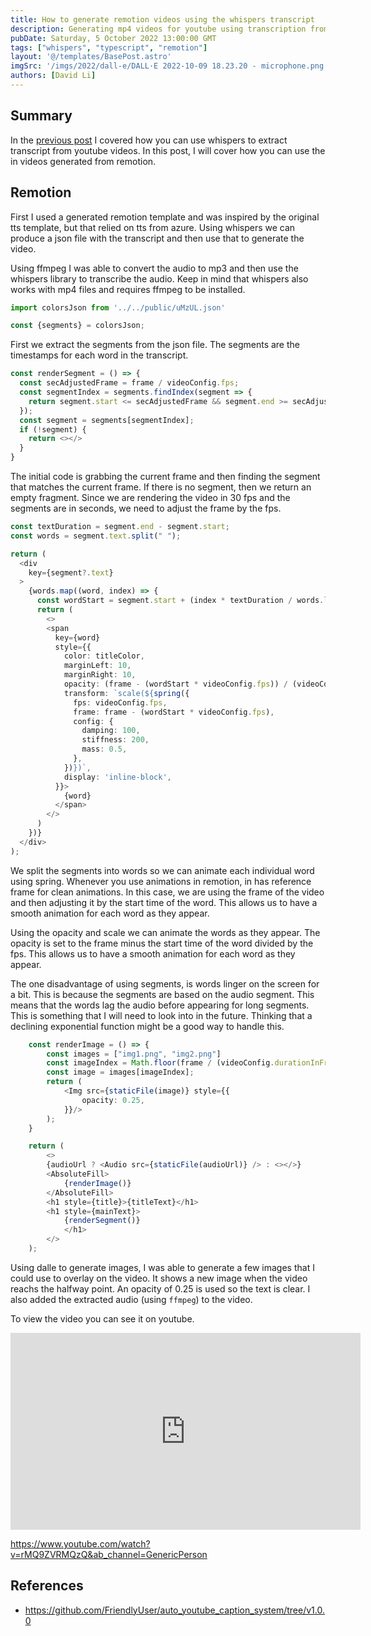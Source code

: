 ```yaml
---
title: How to generate remotion videos using the whispers transcript
description: Generating mp4 videos for youtube using transcription from whispers
pubDate: Saturday, 5 October 2022 13:00:00 GMT
tags: ["whispers", "typescript", "remotion"]
layout: '@/templates/BasePost.astro'
imgSrc: '/imgs/2022/dall-e/DALL·E 2022-10-09 18.23.20 - microphone.png'
authors: [David Li]
---
```



## Summary

In the [previous post](https://friendlyuser.github.io/posts/tech/using_whispers_to_transcribe_youtube_videos/) I covered how you can use whispers to extract transcript from youtube videos. In this post, I will cover how you can use the in videos generated from remotion.

## Remotion

First I used a generated remotion template and was inspired by the original tts template, but that relied on tts from azure. Using whispers we can produce a json file with the transcript and then use that to generate the video.

Using ffmpeg I was able to convert the audio to mp3 and then use the whispers library to transcribe the audio. Keep in mind that whispers also works with mp4 files and requires ffmpeg to be installed.


```typescript
import colorsJson from '../../public/uMzUL.json'

const {segments} = colorsJson;
```
First we extract the segments from the json file. The segments are the timestamps for each word in the transcript.


```typescript
const renderSegment = () => {
  const secAdjustedFrame = frame / videoConfig.fps;
  const segmentIndex = segments.findIndex(segment => {
    return segment.start <= secAdjustedFrame && segment.end >= secAdjustedFrame;
  });
  const segment = segments[segmentIndex];
  if (!segment) {
    return <></>
  }
}
```

The initial code is grabbing the current frame and then finding the segment that matches the current frame. If there is no segment, then we return an empty fragment. Since we are rendering the video in 30 fps and the segments are in seconds, we need to adjust the frame by the fps.

```typescript
const textDuration = segment.end - segment.start;
const words = segment.text.split(" ");

return (
  <div
    key={segment?.text}
  >
    {words.map((word, index) => {
      const wordStart = segment.start + (index * textDuration / words.length);
      return (
        <>
        <span 
          key={word}
          style={{
            color: titleColor,
            marginLeft: 10,
            marginRight: 10,
            opacity: (frame - (wordStart * videoConfig.fps)) / (videoConfig.fps * 0.5),
            transform: `scale(${spring({
              fps: videoConfig.fps,
              frame: frame - (wordStart * videoConfig.fps),
              config: {
                damping: 100,
                stiffness: 200,
                mass: 0.5,
              },
            })})`,
            display: 'inline-block',
          }}>
            {word}
          </span>
        </>
      )
    })}
  </div>
);
```

We split the segments into words so we can animate each individual word using spring. Whenever you use animations in remotion, in has reference frame for clean animations. In this case, we are using the frame of the video and then adjusting it by the start time of the word. This allows us to have a smooth animation for each word as they appear. 

Using the opacity and scale we can animate the words as they appear. The opacity is set to the frame minus the start time of the word divided by the fps. This allows us to have a smooth animation for each word as they appear. 

The one disadvantage of using segments, is words linger on the screen for a bit. This is because the segments are based on the audio segment. This means that the words lag the audio before appearing for long segments. This is something that I will need to look into in the future. Thinking that a declining exponential function might be a good way to handle this.


```typescript
	const renderImage = () => {
		const images = ["img1.png", "img2.png"]
		const imageIndex = Math.floor(frame / (videoConfig.durationInFrames / images.length));
		const image = images[imageIndex];
		return (
			<Img src={staticFile(image)} style={{
				opacity: 0.25,
			}}/>
		);
	}

	return (
		<>
		{audioUrl ? <Audio src={staticFile(audioUrl)} /> : <></>}
		<AbsoluteFill>
			{renderImage()}
		</AbsoluteFill>
		<h1 style={title}>{titleText}</h1>
		<h1 style={mainText}>
			{renderSegment()}
			</h1>
		</>
	);
```

Using dalle to generate images, I was able to generate a few images that I could use to overlay on the video. It shows a new image when the video reachs the halfway point. An opacity of 0.25 is used so the text is clear. I also added the extracted audio (using `ffmpeg`) to the video.

To view the video you can see it on youtube.

<iframe width="560" height="315" src="https://www.youtube.com/embed/rMQ9ZVRMQzQ" title="YouTube video player" frameborder="0" allow="accelerometer; autoplay; clipboard-write; encrypted-media; gyroscope; picture-in-picture" allowfullscreen></iframe>


https://www.youtube.com/watch?v=rMQ9ZVRMQzQ&ab_channel=GenericPerson

## References

* https://github.com/FriendlyUser/auto_youtube_caption_system/tree/v1.0.0
